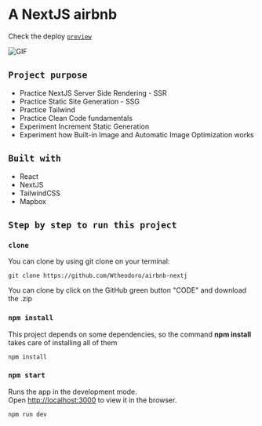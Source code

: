 # A NextJS airbnb

Check the deploy [`preview`](https://airbnb-nextjs-nu.vercel.app/)

![GIF](https://github.com/Wtheodoro/airbnb-nextjs/blob/main/public/gif/airbnb.gif)

## `Project purpose`
- Practice NextJS Server Side Rendering - SSR
- Practice Static Site Generation - SSG
- Practice Tailwind
- Practice Clean Code fundamentals
- Experiment Increment Static Generation 
- Experiment how Built-in Image and Automatic Image Optimization works
## `Built with`
- React
- NextJS
- TailwindCSS
- Mapbox

## `Step by step to run this project`

### `clone`
You can clone by using git clone on your terminal:

    git clone https://github.com/Wtheodoro/airbnb-nextj

You can clone by click on the GitHub green button "CODE" and download the .zip

### `npm install`
This project depends on some dependencies, so the command **npm install** takes care of installing all of them

    npm install


### `npm start`
Runs the app in the development mode.\
Open [http://localhost:3000](http://localhost:3000) to view it in the browser.

    npm run dev
